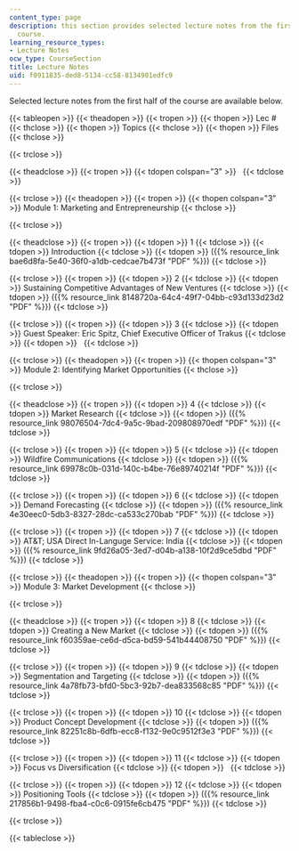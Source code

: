 ```yaml
---
content_type: page
description: this section provides selected lecture notes from the first half of the
  course.
learning_resource_types:
- Lecture Notes
ocw_type: CourseSection
title: Lecture Notes
uid: f0911835-ded8-5134-cc58-8134901edfc9
---
```


Selected lecture notes from the first half of the course are available below.

{{< tableopen >}}
{{< theadopen >}}
{{< tropen >}}
{{< thopen >}}
Lec #
{{< thclose >}}
{{< thopen >}}
Topics
{{< thclose >}}
{{< thopen >}}
Files
{{< thclose >}}

{{< trclose >}}

{{< theadclose >}}
{{< tropen >}}
{{< tdopen colspan="3" >}}
 
{{< tdclose >}}

{{< trclose >}}
{{< theadopen >}}
{{< tropen >}}
{{< thopen colspan="3" >}}
Module 1: Marketing and Entrepreneurship
{{< thclose >}}

{{< trclose >}}

{{< theadclose >}}
{{< tropen >}}
{{< tdopen >}}
1
{{< tdclose >}}
{{< tdopen >}}
Introduction
{{< tdclose >}}
{{< tdopen >}}
({{% resource_link bae6d8fa-5e40-36f0-a1db-cedcae7b473f "PDF" %}})
{{< tdclose >}}

{{< trclose >}}
{{< tropen >}}
{{< tdopen >}}
2
{{< tdclose >}}
{{< tdopen >}}
Sustaining Competitive Advantages of New Ventures
{{< tdclose >}}
{{< tdopen >}}
({{% resource_link 8148720a-64c4-49f7-04bb-c93d133d23d2 "PDF" %}})
{{< tdclose >}}

{{< trclose >}}
{{< tropen >}}
{{< tdopen >}}
3
{{< tdclose >}}
{{< tdopen >}}
Guest Speaker: Eric Spitz, Chief Executive Officer of Trakus
{{< tdclose >}}
{{< tdopen >}}
 
{{< tdclose >}}

{{< trclose >}}
{{< theadopen >}}
{{< tropen >}}
{{< thopen colspan="3" >}}
Module 2: Identifying Market Opportunities
{{< thclose >}}

{{< trclose >}}

{{< theadclose >}}
{{< tropen >}}
{{< tdopen >}}
4
{{< tdclose >}}
{{< tdopen >}}
Market Research
{{< tdclose >}}
{{< tdopen >}}
({{% resource_link 98076504-7dc4-9a5c-9bad-209808970edf "PDF" %}})
{{< tdclose >}}

{{< trclose >}}
{{< tropen >}}
{{< tdopen >}}
5
{{< tdclose >}}
{{< tdopen >}}
Wildfire Communications
{{< tdclose >}}
{{< tdopen >}}
({{% resource_link 69978c0b-031d-140c-b4be-76e89740214f "PDF" %}})
{{< tdclose >}}

{{< trclose >}}
{{< tropen >}}
{{< tdopen >}}
6
{{< tdclose >}}
{{< tdopen >}}
Demand Forecasting
{{< tdclose >}}
{{< tdopen >}}
({{% resource_link 4e30eec0-5db3-8327-28dc-ca533c270bab "PDF" %}})
{{< tdclose >}}

{{< trclose >}}
{{< tropen >}}
{{< tdopen >}}
7
{{< tdclose >}}
{{< tdopen >}}
AT&T; USA Direct In-Languge Service: India
{{< tdclose >}}
{{< tdopen >}}
({{% resource_link 9fd26a05-3ed7-d04b-a138-10f2d9ce5dbd "PDF" %}})
{{< tdclose >}}

{{< trclose >}}
{{< theadopen >}}
{{< tropen >}}
{{< thopen colspan="3" >}}
Module 3: Market Development
{{< thclose >}}

{{< trclose >}}

{{< theadclose >}}
{{< tropen >}}
{{< tdopen >}}
8
{{< tdclose >}}
{{< tdopen >}}
Creating a New Market
{{< tdclose >}}
{{< tdopen >}}
({{% resource_link f60359ae-ce6d-d5ca-bd59-541b44408750 "PDF" %}})
{{< tdclose >}}

{{< trclose >}}
{{< tropen >}}
{{< tdopen >}}
9
{{< tdclose >}}
{{< tdopen >}}
Segmentation and Targeting
{{< tdclose >}}
{{< tdopen >}}
({{% resource_link 4a78fb73-bfd0-5bc3-92b7-dea833568c85 "PDF" %}})
{{< tdclose >}}

{{< trclose >}}
{{< tropen >}}
{{< tdopen >}}
10
{{< tdclose >}}
{{< tdopen >}}
Product Concept Development
{{< tdclose >}}
{{< tdopen >}}
({{% resource_link 82251c8b-6dfb-ecc8-f132-9e0c9512f3e3 "PDF" %}})
{{< tdclose >}}

{{< trclose >}}
{{< tropen >}}
{{< tdopen >}}
11
{{< tdclose >}}
{{< tdopen >}}
Focus vs Diversification
{{< tdclose >}}
{{< tdopen >}}
 
{{< tdclose >}}

{{< trclose >}}
{{< tropen >}}
{{< tdopen >}}
12
{{< tdclose >}}
{{< tdopen >}}
Positioning Tools
{{< tdclose >}}
{{< tdopen >}}
({{% resource_link 217856b1-9498-fba4-c0c6-0915fe6cb475 "PDF" %}})
{{< tdclose >}}

{{< trclose >}}

{{< tableclose >}}